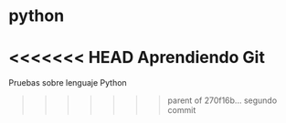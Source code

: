 # python
<<<<<<< HEAD
Aprendiendo Git
=======
Pruebas sobre lenguaje Python
>>>>>>> parent of 270f16b... segundo commit
